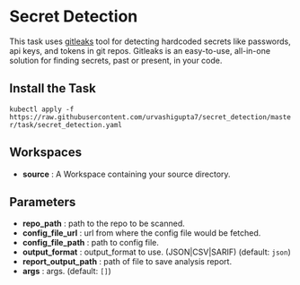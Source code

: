 # Secret Detection

This task uses [gitleaks](https://github.com/zricethezav/gitleaks) tool for detecting hardcoded secrets like passwords, api keys, and tokens in git repos. Gitleaks is an easy-to-use, all-in-one solution for finding secrets, past or present, in your code.

## Install the Task
`kubectl apply -f https://raw.githubusercontent.com/urvashigupta7/secret_detection/master/task/secret_detection.yaml`

## Workspaces
* **source** : A Workspace containing your source directory.

## Parameters 
* **repo_path** : path to the repo to be scanned.
* **config_file_url** : url from where the config file would be fetched.
* **config_file_path** : path to config file.
* **output_format** : output_format to use. (JSON|CSV|SARIF) (default: `json`)
* **report_output_path** : path of file to save analysis report.
* **args** : args. (default: `[]`)

